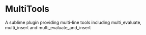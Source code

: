 MultiTools
==========

A sublime plugin providing multi-line tools including multi_evaluate, multi_insert and multi_evaluate_and_insert
